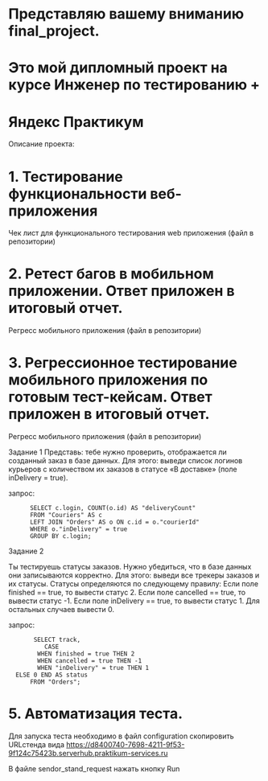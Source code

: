 # Представляю вашему вниманию final_project. 
# Это мой дипломный проект на курсе Инженер по тестированию +
# Яндекс Практикум

Описание проекта:

# 1. Тестирование функциональности веб-приложения
Чек лист для функционального тестирования web приложения (файл в репозитории)
# 2. Ретест багов в мобильном приложении. Ответ приложен в итоговый отчет.
Регресс мобильного приложения (файл в репозитории)
# 3. Регрессионное тестирование мобильного приложения по готовым тест-кейсам. Ответ приложен в итоговый отчет.
Регресс мобильного приложения (файл в репозитории)

Задание 1
Представь: тебе нужно проверить, отображается ли созданный заказ в базе данных.
Для этого: выведи список логинов курьеров с количеством их заказов в статусе «В доставке» (поле inDelivery = true). 

запрос:

          SELECT c.login, COUNT(o.id) AS "deliveryCount" 
          FROM "Couriers" AS c 
          LEFT JOIN "Orders" AS o ON c.id = o."courierId" 
          WHERE o."inDelivery" = true 
          GROUP BY c.login;


Задание 2

Ты тестируешь статусы заказов. Нужно убедиться, что в базе данных они записываются корректно.
Для этого: выведи все трекеры заказов и их статусы. 
Статусы определяются по следующему правилу:
Если поле finished == true, то вывести статус 2.
Если поле canсelled == true, то вывести статус -1.
Если поле inDelivery == true, то вывести статус 1.
Для остальных случаев вывести 0.

запрос:

           SELECT track, 
              CASE 
	        WHEN finished = true THEN 2 
	        WHEN cancelled = true THEN -1 
	        WHEN "inDelivery" = true THEN 1 
	  ELSE 0 END AS status 
          FROM "Orders";


# 5. Автоматизация теста.

Для запуска теста необходимо в файл configuration скопировить URLстенда вида 
https://d8400740-7698-4211-9f53-9f124c75423b.serverhub.praktikum-services.ru

В файле sendor_stand_request нажать кнопку Run 

